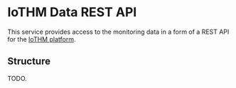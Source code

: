 # IoTHM Data REST API

This service provides access to the monitoring data in a form of a REST API for
the [IoTHM platform](../README.md).

## Structure

TODO.

